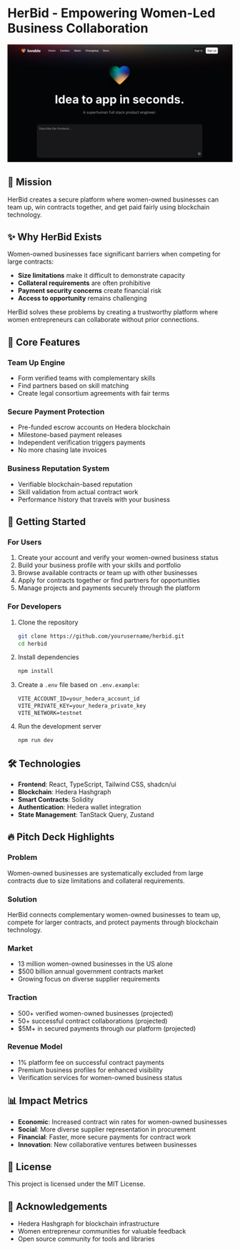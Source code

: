 
# HerBid - Empowering Women-Led Business Collaboration

![HerBid Logo](public/og-image.png)

## 🌟 Mission

HerBid creates a secure platform where women-owned businesses can team up, win contracts together, and get paid fairly using blockchain technology.

## ✨ Why HerBid Exists

Women-owned businesses face significant barriers when competing for large contracts:
- **Size limitations** make it difficult to demonstrate capacity
- **Collateral requirements** are often prohibitive
- **Payment security concerns** create financial risk
- **Access to opportunity** remains challenging

HerBid solves these problems by creating a trustworthy platform where women entrepreneurs can collaborate without prior connections.

## 💪 Core Features

### Team Up Engine
- Form verified teams with complementary skills
- Find partners based on skill matching
- Create legal consortium agreements with fair terms

### Secure Payment Protection
- Pre-funded escrow accounts on Hedera blockchain
- Milestone-based payment releases
- Independent verification triggers payments
- No more chasing late invoices

### Business Reputation System
- Verifiable blockchain-based reputation
- Skill validation from actual contract work
- Performance history that travels with your business

## 🚀 Getting Started

### For Users
1. Create your account and verify your women-owned business status
2. Build your business profile with your skills and portfolio
3. Browse available contracts or team up with other businesses
4. Apply for contracts together or find partners for opportunities
5. Manage projects and payments securely through the platform

### For Developers

1. Clone the repository
   ```bash
   git clone https://github.com/yourusername/herbid.git
   cd herbid
   ```

2. Install dependencies
   ```bash
   npm install
   ```

3. Create a `.env` file based on `.env.example`:
   ```
   VITE_ACCOUNT_ID=your_hedera_account_id
   VITE_PRIVATE_KEY=your_hedera_private_key
   VITE_NETWORK=testnet
   ```

4. Run the development server
   ```bash
   npm run dev
   ```

## 🛠️ Technologies

- **Frontend**: React, TypeScript, Tailwind CSS, shadcn/ui
- **Blockchain**: Hedera Hashgraph
- **Smart Contracts**: Solidity
- **Authentication**: Hedera wallet integration
- **State Management**: TanStack Query, Zustand

## 🔥 Pitch Deck Highlights

### Problem
Women-owned businesses are systematically excluded from large contracts due to size limitations and collateral requirements.

### Solution
HerBid connects complementary women-owned businesses to team up, compete for larger contracts, and protect payments through blockchain technology.

### Market
- 13 million women-owned businesses in the US alone
- $500 billion annual government contracts market
- Growing focus on diverse supplier requirements

### Traction
- 500+ verified women-owned businesses (projected)
- 50+ successful contract collaborations (projected)
- $5M+ in secured payments through our platform (projected)

### Revenue Model
- 1% platform fee on successful contract payments
- Premium business profiles for enhanced visibility
- Verification services for women-owned business status

## 📊 Impact Metrics

- **Economic**: Increased contract win rates for women-owned businesses
- **Social**: More diverse supplier representation in procurement
- **Financial**: Faster, more secure payments for contract work
- **Innovation**: New collaborative ventures between businesses

## 📝 License

This project is licensed under the MIT License.

## 🙏 Acknowledgements

- Hedera Hashgraph for blockchain infrastructure
- Women entrepreneur communities for valuable feedback
- Open source community for tools and libraries
